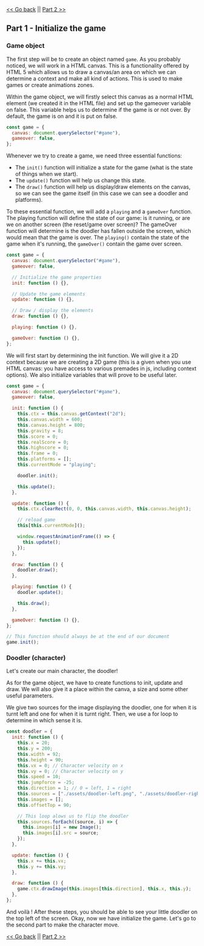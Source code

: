 [<< Go back](./README.md) || [Part 2 >>](./part_2.md)

## Part 1 - Initialize the game

### Game object

The first step will be to create an object named `game`. As you probably noticed, we will work in a HTML canvas. This is a functionality offered by HTML 5 which allows us to draw a canvas/an area on which we can determine a context and make all kind of actions. This is used to make games or create animations zones.

Within the game object, we will firstly select this canvas as a normal HTML element (we created it in the HTML file) and set up the gameover variable on false. This variable helps us to determine if the game is or not over. By default, the game is on and it is put on false.

```javascript
const game = {
  canvas: document.querySelector("#game"),
  gameover: false,
};
```

Whenever we try to create a game, we need three essential functions:

* The ```init()``` function will initialize a state for the game (what is the state of things when we start).
* The ```update()``` function will help us change this state.
* The ```draw()``` function will help us display/draw elements on the canvas, so we can see the game itself (in this case we can see a doodler and platforms).

To these essential function, we will add a `playing` and a `gameOver` function. The playing function will define the state of our game: is it running, or are we on another screen (the reset/game over screen)? The gameOver function will determine is the doodler has fallen outside the screen, which would mean that the game is over. The ```playing()``` contain the state of the game when it's running, the ```gameOver()``` contain the game over screen.

```javascript
const game = {
  canvas: document.querySelector("#game"),
  gameover: false,

  // Initialize the game properties
  init: function () {},

  // Update the game elements
  update: function () {},

  // Draw / display the elements
  draw: function () {},

  playing: function () {},

  gameOver: function () {},
};
```

We will first start by determining the init function. We will give it a 2D context because we are creating a 2D game (this is a given when you use HTML canvas: you have access to various premades in js, including context options).
We also initialize variables that will prove to be useful later.

```javascript
const game = {
  canvas: document.querySelector("#game"),
  gameover: false,

  init: function () {
    this.ctx = this.canvas.getContext("2d");
    this.canvas.width = 600;
    this.canvas.height = 800;
    this.gravity = 8;
    this.score = 0;
    this.realScore = 0;
    this.highscore = 0;
    this.frame = 0;
    this.platforms = [];
    this.currentMode = "playing";

    doodler.init();

    this.update();
  },

  update: function () {
    this.ctx.clearRect(0, 0, this.canvas.width, this.canvas.height);

    // reload game
    this[this.currentMode]();

    window.requestAnimationFrame(() => {
      this.update();
    });
  },

  draw: function () {
    doodler.draw();
  },

  playing: function () {
    doodler.update();

    this.draw();
  },

  gameOver: function () {},
};

// This function should always be at the end of our document
game.init();
```

### Doodler (character)

Let's create our main character, the doodler!

As for the game object, we have to create functions to init, update and draw. We will also give it a place within the canva, a size and some other useful parameters.

We give two sources for the image displaying the doodler, one for when it is turnt left and one for when it is turnt right. Then, we use a for loop to determine in which sense it is.

```javascript
const doodler = {
  init: function () {
    this.x = 20;
    this.y = 200;
    this.width = 92;
    this.height = 90;
    this.vx = 0; // Character velocity on x
    this.vy = 0; // Character velocity on y
    this.speed = 10;
    this.jumpforce = -25;
    this.direction = 1; // 0 = left, 1 = right
    this.sources = ["./assets/doodler-left.png", "./assets/doodler-right.png"];
    this.images = [];
    this.offsetTop = 90;

    // This loop alows us to flip the doodler
    this.sources.forEach((source, i) => {
      this.images[i] = new Image();
      this.images[i].src = source;
    });
  },

  update: function () {
    this.x += this.vx;
    this.y += this.vy;
  },

  draw: function () {
    game.ctx.drawImage(this.images[this.direction], this.x, this.y);
  },
};
```

And voilà ! After these steps, you should be able to see your little doodler on the top left of the screen.
Okay, now we have initialize the game. Let's go to the second part to make the character move.

[<< Go back](./README.md) || [Part 2 >>](./part_2.md)
